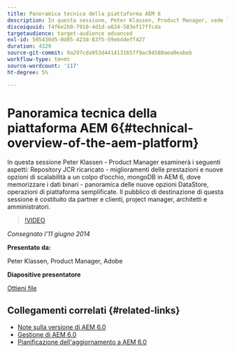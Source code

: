 ```yaml
---
title: Panoramica tecnica della piattaforma AEM 6
description: In questa sessione, Peter Klassen, Product Manager, vede l’archivio JCR ricaricato, miglioramenti delle prestazioni e nuove opzioni di scalabilità.
discoiquuid: f4f6e2b0-7910-4d1d-a024-583ef17ffcda
targetaudience: target-audience advanced
exl-id: 505430d5-0d85-423d-83f5-59eb4deff427
duration: 4329
source-git-commit: 9a297cda953d4414131657f9ac84580aea0eabeb
workflow-type: tm+mt
source-wordcount: '117'
ht-degree: 5%

---
```


# Panoramica tecnica della piattaforma AEM 6{#technical-overview-of-the-aem-platform}

In questa sessione Peter Klassen - Product Manager esaminerà i seguenti aspetti: Repository JCR ricaricato - miglioramenti delle prestazioni e nuove opzioni di scalabilità a un colpo d’occhio, mongoDB in AEM 6, dove memorizzare i dati binari - panoramica delle nuove opzioni DataStore, operazioni di piattaforma semplificate. Il pubblico di destinazione di questa sessione è costituito da partner e clienti, project manager, architetti e amministratori.

>[!VIDEO](https://video.tv.adobe.com/v/19517/?quality=9)

*Consegnato l&#39;11 giugno 2014*

**Presentato da:**

Peter Klassen, Product Manager, Adobe

**Diapositive presentatore**

[Ottieni file](assets/aem6-platform-whatsnew.pdf)

## Collegamenti correlati {#related-links}

* [Note sulla versione di AEM 6.0](https://docs.adobe.com/content/docs/en/aem/6-0/release-notes.html)
* [Gestione di AEM 6.0](https://docs.adobe.com/docs/en/aem/6-0/manage.html)
* [Pianificazione dell&#39;aggiornamento a AEM 6.0](https://docs.adobe.com/content/docs/en/aem/6-0/deploy/upgrade/planning.html)
